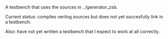 A testbench that uses the sources in ../generator_zsb.

Current status: compiles verilog sources but does not yet succesfully link in a testbench.

Also: have not yet written a testbench that I expect to work at all correctly.
